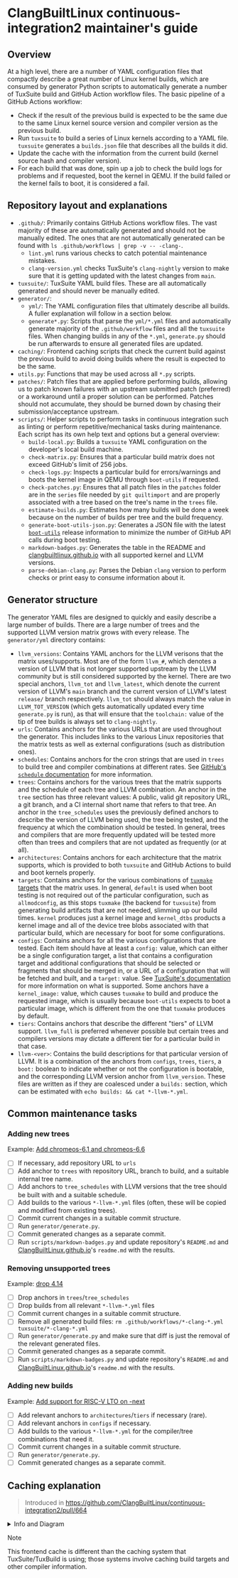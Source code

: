 # ClangBuiltLinux continuous-integration2 maintainer's guide

## Overview

At a high level, there are a number of YAML configuration files that compactly describe a great number of Linux kernel builds, which are consumed by generator Python scripts to automatically generate a number of TuxSuite build and GitHub Action workflow files. The basic pipeline of a GitHub Actions workflow:

- Check if the result of the previous build is expected to be the same due to the same Linux kernel source version and compiler version as the previous build.
- Run `tuxsuite` to build a series of Linux kernels according to a YAML file. `tuxsuite` generates a `builds.json` file that describes all the builds it did.
- Update the cache with the information from the current build (kernel source hash and compiler version).
- For each build that was done, spin up a job to check the build logs for problems and if requested, boot the kernel in QEMU. If the build failed or the kernel fails to boot, it is considered a fail.

## Repository layout and explanations

- `.github/`: Primarily contains GitHub Actions workflow files. The vast majority of these are automatically generated and should not be manually edited. The ones that are not automatically generated can be found with `ls .github/workflows | grep -v -- -clang-`.
	- `lint.yml` runs various checks to catch potential maintenance mistakes.
	- `clang-version.yml` checks TuxSuite's `clang-nightly` version to make sure that it is getting updated with the latest changes from `main`.
- `tuxsuite/`: TuxSuite YAML build files. These are all automatically generated and should never be manually edited.
- `generator/`:
	- `yml/`: The  YAML configuration files that ultimately describe all builds. A fuller explanation will follow in a section below.
	- `generate*.py`: Scripts that parse the `yml/*.yml` files and automatically generate majority of the `.github/workflow` files and all the `tuxsuite` files. When changing builds in any of the `*.yml`, `generate.py` should be run afterwards to ensure all generated files are updated.
- `caching/`: Frontend caching scripts that check the current build against the previous build to avoid doing builds where the result is expected to be the same.
- `utils.py`: Functions that may be used across all `*.py` scripts.
- `patches/`: Patch files that are applied before performing builds, allowing us to patch known failures with an upstream submitted patch (preferred) or a workaround until a proper solution can be performed. Patches should not accumulate, they should be burned down by chasing their submission/acceptance upstream.
- `scripts/`: Helper scripts to perform tasks in continuous integration such as linting or perform repetitive/mechanical tasks during maintenance. Each script has its own help text and options but a general overview:
	- `build-local.py`: Builds a `tuxsuite` YAML configuration on the developer's local build machine.
	- `check-matrix.py`: Ensures that a particular build matrix does not exceed GitHub's limit of 256 jobs.
	- `check-logs.py`: Inspects a particular build for errors/warnings and boots the kernel image in QEMU through `boot-utils` if requested.
	- `check-patches.py`: Ensures that all patch files in the `patches` folder are in the `series` file needed by `git quiltimport` and are properly associated with a tree based on the tree's name in the `trees` file.
	- `estimate-builds.py`: Estimates how many builds will be done a week because on the number of builds per tree and the build frequency.
	- `generate-boot-utils-json.py`: Generates a JSON file with the latest [`boot-utils`](https://github.com/ClangBuiltLinux/boot-utils) release information to minimize the number of GitHub API calls during boot testing.
	- `markdown-badges.py`: Generates the table in the README and [clangbuiltlinux.github.io](https://clangbuiltlinux.github.io) with all supported kernel and LLVM versions.
	- `parse-debian-clang.py`: Parses the Debian `clang` version to perform checks or print easy to consume information about it.

## Generator structure

The generator YAML files are designed to quickly and easily describe a large number of builds. There are a large number of trees and the supported LLVM version matrix grows with every release. The `generator/yml` directory contains:

- `llvm_versions`: Contains YAML anchors for the LLVM verisons that the matrix uses/supports. Most are of the form `llvm_#`, which denotes a version of LLVM that is not longer supported upstream by the LLVM community but is still considered supported by the kernel. There are two special anchors, `llvm_tot` and `llvm_latest`, which denote the current version of LLVM's `main` branch and the current version of LLVM's latest `release/` branch respectively. `llvm_tot` should always match the value in `LLVM_TOT_VERSION` (which gets automatically updated every time `generate.py` is run), as that will ensure that the `toolchain:` value of the tip of tree builds is always set to `clang-nightly`.
- `urls`: Contains anchors for the various URLs that are used throughout the generator. This includes links to the various Linux repositories that the matrix tests as well as external configurations (such as distribution ones).
- `schedules`: Contains anchors for the cron strings that are used in `trees` to build tree and compiler combinations at different rates. See [GitHub's `schedule` documentation](https://docs.github.com/en/actions/using-workflows/events-that-trigger-workflows#schedule) for more information.
- `trees`: Contains anchors for the various trees that the matrix supports and the schedule of each tree and LLVM combination. An anchor in the `tree` section has three relevant values: A public, valid git repository URL, a git branch, and a CI internal short name that refers to that tree. An anchor in the `tree_schedules` uses the previously defined anchors to describe the version of LLVM being used, the tree being tested, and the frequency at which the combination should be tested. In general, trees and compilers that are more frequently updated will be tested more often than trees and compilers that are not updated as frequently (or at all).
- `architectures`: Contains anchors for each architecture that the matrix supports, which is provided to both `tuxsuite` and GitHub Actions to build and boot kernels properly.
- `targets`: Contains anchors for the various combinations of [`tuxmake` targets](https://gitlab.com/Linaro/tuxmake/-/blob/master/docs/targets.md?ref_type=heads) that the matrix uses. In general, `default` is used when boot testing is not required out of the particular configuration, such as `allmodconfig`, as this stops `tuxmake` (the backend for `tuxsuite`) from generating build artifacts that are not needed, slimming up our build times. `kernel` produces just a kernel image and `kernel_dtbs` products a kernel image and all of the device tree blobs associated with that particular build, which are necessary for boot for some configurations.
- `configs`: Contains anchors for all the various configurations that are tested. Each item should have at least a `config:` value, which can either be a single configuration target, a list that contains a configuration target and additional configurations that should be selected or fragments that should be merged in, or a URL of a configuration that will be fetched and built, and a `target:` value. See [TuxSuite's documentation]() for more information on what is supported. Some anchors have a `kernel_image:` value, which causes `tuxmake` to build and produce the requested image, which is usually because `boot-utils` expects to boot a particular image, which is different from the one that `tuxmake` produces by default.
- `tiers`: Contains anchors that describe the different "tiers" of LLVM support. `llvm_full` is preferred whenever possible but certain trees and compilers versions may dictate a different tier for a particular build in that case.
- `llvm-<ver>`: Contains the build descriptions for that particular version of LLVM. It is a combination of the anchors from `configs`, `trees`, `tiers`, a `boot:` boolean to indicate whether or not the configuration is bootable, and the corresponding LLVM version anchor from `llvm_version`. These files are written as if they are coalesced under a `builds:` section, which can be estimated with `echo builds: && cat *-llvm-*.yml`.

## Common maintenance tasks

### Adding new trees

Example: [Add chromeos-6.1 and chromeos-6.6](https://github.com/ClangBuiltLinux/continuous-integration2/pull/682)

- [ ] If necessary, add repository URL to `urls`
- [ ] Add anchor to `trees` with repository URL, branch to build, and a suitable internal tree name.
- [ ] Add anchors to `tree_schedules` with LLVM versions that the tree should be built with and a suitable schedule.
- [ ] Add builds to the various `*-llvm-*.yml` files (often, these will be copied and modified from existing trees).
- [ ] Commit current changes in a suitable commit structure.
- [ ] Run `generator/generate.py`.
- [ ] Commit generated changes as a separate commit.
- [ ] Run `scripts/markdown-badges.py` and update repository's `README.md` and [ClangBuiltLinux.github.io](https://github.com/ClangBuiltLinux/ClangBuiltLinux.github.io)'s `readme.md` with the results.

### Removing unsupported trees

Example: [drop 4.14](https://github.com/ClangBuiltLinux/continuous-integration2/pull/679)

- [ ] Drop anchors in `trees`/`tree_schedules`
- [ ] Drop builds from all relevant `*-llvm-*.yml` files
- [ ] Commit current changes in a suitable commit structure.
- [ ] Remove all generated build files: `rm .github/workflows/*-clang-*.yml tuxsuite/*-clang-*.yml`
- [ ] Run `generator/generate.py` and make sure that diff is just the removal of the relevant generated files.
- [ ] Commit generated changes as a separate commit.
- [ ] Run `scripts/markdown-badges.py` and update repository's `README.md` and [ClangBuiltLinux.github.io](https://github.com/ClangBuiltLinux/ClangBuiltLinux.github.io)'s `readme.md` with the results.

### Adding new builds

Example: [Add support for RISC-V LTO on -next](https://github.com/ClangBuiltLinux/continuous-integration2/pull/690)

- [ ] Add relevant anchors to `architectures`/`tiers` if necessary (rare).
- [ ] Add relevant anchors in `configs` if necessary.
- [ ] Add builds to the various `*-llvm-*.yml` for the compiler/tree combinations that need it.
- [ ] Commit current changes in a suitable commit structure.
- [ ] Run `generator/generate.py`.
- [ ] Commit generated changes as a separate commit.

## Caching explanation

> Introduced in https://github.com/ClangBuiltLinux/continuous-integration2/pull/664

<details>
  <summary>Info and Diagram</summary>
  <br>
  <section>
    <p>
      To help reduce TuxSuite build minutes, the CI utilizes a <em>frontend cache</em>.
      <br>
      With this, redundant workflows can be stopped before spinning up any TuxSuite jobs.
    </p>
  </section>


  <b>Here's a diagram</b>:

  <img src="https://github.com/ClangBuiltLinux/continuous-integration2/assets/24460581/fbdd2743-53ef-4dca-ae0f-46f62cf7f885" width=400 height=500></img>

</details>

> [!NOTE]
> This frontend cache is different than the caching system that TuxSuite/TuxBuild is using; those systems involve caching build targets and other compiler information.
